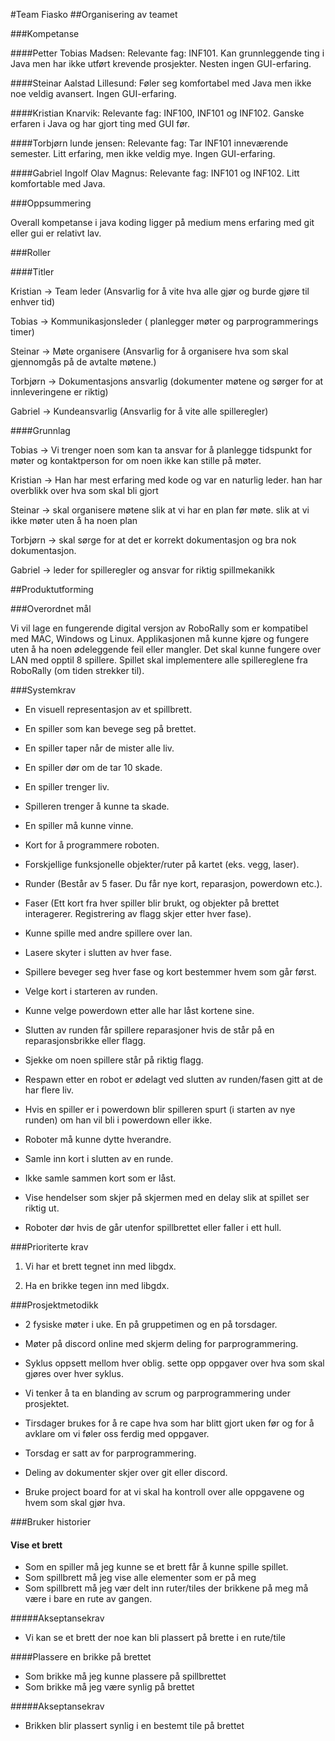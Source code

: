 #Team Fiasko
##Organisering av teamet

###Kompetanse

####Petter Tobias Madsen:
Relevante fag: INF101. 
Kan grunnleggende ting i Java men har ikke utført krevende prosjekter. 
Nesten ingen GUI-erfaring.

####Steinar Aalstad Lillesund:
Føler seg komfortabel med Java men ikke noe veldig avansert. 
Ingen GUI-erfaring.

####Kristian Knarvik:
Relevante fag: INF100, INF101 og INF102. 
Ganske erfaren i Java og har gjort ting med GUI før.

####Torbjørn lunde jensen:
Relevante fag: Tar INF101 inneværende semester.
Litt erfaring, men ikke veldig mye. 
Ingen GUI-erfaring.

####Gabriel Ingolf Olav Magnus:
Relevante fag: INF101 og INF102. 
Litt komfortable med Java.

###Oppsummering

Overall kompetanse i java koding ligger på medium mens erfaring med git eller gui er relativt lav. 

###Roller

####Titler

Kristian -> Team leder (Ansvarlig for å vite hva alle gjør og burde gjøre til enhver tid) 

Tobias -> Kommunikasjonsleder ( planlegger møter og parprogrammerings timer)

Steinar -> Møte organisere (Ansvarlig for å organisere hva som skal gjennomgås på de avtalte møtene.)

Torbjørn -> Dokumentasjons ansvarlig (dokumenter møtene og sørger for at innleveringene er riktig)

Gabriel -> Kundeansvarlig (Ansvarlig for å vite alle spilleregler)

####Grunnlag

Tobias -> Vi trenger noen som kan ta ansvar for å planlegge tidspunkt for møter 
          og kontaktperson for om noen ikke kan stille på møter.

Kristian -> Han har mest erfaring med kode og var en naturlig leder. han har overblikk over hva som skal bli gjort

Steinar -> skal organisere møtene slik at vi har en plan før møte. slik at vi ikke møter uten å ha noen plan

Torbjørn -> skal sørge for at det er korrekt dokumentasjon og bra nok dokumentasjon.   

Gabriel -> leder for spilleregler og ansvar for riktig spillmekanikk 

##Produktutforming

###Overordnet mål

Vi vil lage en fungerende digital versjon av RoboRally som er kompatibel med MAC, Windows og Linux.
Applikasjonen må kunne kjøre og fungere uten å ha noen ødeleggende feil eller mangler.
Det skal kunne fungere over LAN med opptil 8 spillere.
Spillet skal implementere alle spillereglene fra RoboRally (om tiden strekker til).

###Systemkrav

*   En visuell representasjon av et spillbrett.

*   En spiller som kan bevege seg på brettet.

*   En spiller taper når de mister alle liv.

*   En spiller dør om de tar 10 skade.

*   En spiller trenger liv. 

*   Spilleren trenger å kunne ta skade.

*   En spiller må kunne vinne.

*   Kort for å programmere roboten. 

*   Forskjellige funksjonelle objekter/ruter på kartet (eks. vegg, laser).

*   Runder (Består av 5 faser. Du får nye kort, reparasjon, powerdown etc.).

*   Faser (Ett kort fra hver spiller blir brukt, og objekter på brettet interagerer. 
    Registrering av flagg skjer etter hver fase).

*   Kunne spille med andre spillere over lan.

*   Lasere skyter i slutten av hver fase.

*   Spillere beveger seg hver fase og kort bestemmer hvem som går først.

*   Velge kort i starteren av runden.

*   Kunne velge powerdown etter alle har låst kortene sine.

*   Slutten av runden får spillere reparasjoner hvis de står på en reparasjonsbrikke eller flagg.

*   Sjekke om noen spillere står på riktig flagg.

*   Respawn etter en robot er ødelagt ved slutten av runden/fasen gitt at de har flere liv.

*   Hvis en spiller er i powerdown blir spilleren spurt (i starten av nye runden) om han vil bli i powerdown eller ikke.

*   Roboter må kunne dytte hverandre.

*   Samle inn kort i slutten av en runde.

*   Ikke samle sammen kort som er låst.

*   Vise hendelser som skjer på skjermen med en delay slik at spillet ser riktig ut.

*   Roboter dør hvis de går utenfor spillbrettet eller faller i ett hull.

###Prioriterte krav

1.  Vi har et brett tegnet inn med libgdx.

2.  Ha en brikke tegen inn med libgdx. 

###Prosjektmetodikk

*   2 fysiske møter i uke. En på gruppetimen og en på torsdager. 

*   Møter på discord online med skjerm deling for parprogrammering.

*   Syklus oppsett mellom hver oblig. sette opp oppgaver over hva som skal gjøres over hver syklus.

*   Vi tenker å ta en blanding av scrum og parprogrammering under prosjektet.

*   Tirsdager brukes for å re cape hva som har blitt gjort uken før 
    og for å avklare om vi føler oss ferdig med oppgaver.

*   Torsdag er satt av for parprogrammering.

*   Deling av dokumenter skjer over git eller discord.

*   Bruke project board for at vi skal ha kontroll over alle oppgavene og hvem som skal gjør hva.

###Bruker historier

#### Vise et brett

*   Som en spiller må jeg kunne se et brett får å kunne spille spillet.
*   Som spillbrett må jeg vise alle elementer som er på meg 
*   Som spillbrett må jeg vær delt inn ruter/tiles der brikkene på meg må være i bare en rute av gangen.

#####Akseptansekrav 

*   Vi kan se et brett der noe kan bli plassert på brette i en rute/tile
  
####Plassere en brikke på brettet

*   Som brikke må jeg kunne plassere på spillbrettet 
*   Som brikke må jeg være synlig på brettet

#####Akseptansekrav 

*   Brikken blir plassert synlig i en bestemt tile på brettet